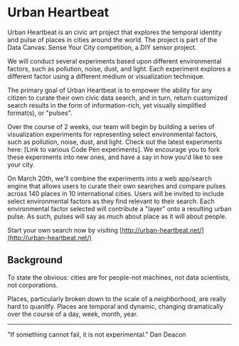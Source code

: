 # Urban Heartbeat

Urban Heartbeat is an civic art project that explores the temporal identity and pulse of places in cities around the world. The project is part of the Data Canvas: Sense Your City competition, a DIY sensor project.

We will conduct several experiments based upon different environmental factors, such as pollution, noise, dust, and light. Each experiment explores a different factor using a different medium or visualization technique.

The primary goal of Urban Heartbeat is to empower the ability for any citizen to curate their own civic data search, and in turn, return customized search results in the form of information-rich, yet visually simplified format(s), or "pulses".

Over the course of 2 weeks, our team will begin by building a series of visualization experiments for representing select environmental factors, such as pollution, noise, dust, and light. Check out the latest experiments here: [Link to various Code Pen experiments]. We encourage you to fork these experiments into new ones, and have a say in how you'd like to see your city.

On March 20th, we'll combine the experiments into a web app/search engine that allows users to curate their own searches and compare pulses across 140 places in 10 international cities. Users will be invited to include select environmental factors as they find relevant to their search. Each environmental factor selected will contribute a "layer" onto a resulting urban pulse. As such, pulses will say as much about place as it will about people.

Start your own search now by visiting [http://urban-heartbeat.net/](http://urban-heartbeat.net/)

## Background
To state the obvious: cities are for people-not machines, not data scientists, not corporations.

Places, particularly broken down to the scale of a neighborhood, are really hard to quanitfy. Places are temporal and dynamic, changing dramatically over the course of a day, week, month, year.

----

"If something cannot fail, it is not experimental." Dan Deacon
